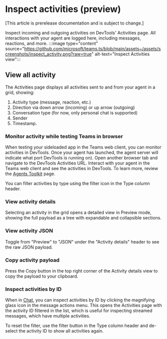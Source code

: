 # Inspect activities (preview)

[This article is prerelease documentation and is subject to change.]

Inspect incoming and outgoing activities on DevTools' Activities page. All interactions with your agent are logged here, including messages, reactions, and more.
:::image type="content" source="https://github.com/microsoft/teams.ts/blob/main/assets~/assets/screenshots/inspect_activity.png?raw=true" alt-text="Inspect Activities view":::

## View all activity

The Activities page displays all activities sent to and from your agent in a grid, showing:

1. Activity type (message, reaction, etc.)
2. Direction via down arrow (incoming) or up arrow (outgoing)
3. Conversation type (for now, only personal chat is supported)
4. Sender
5. Timestamp.

### Monitor activity while testing Teams in browser

When testing your sideloaded app in the Teams web client, you can monitor activities in DevTools. Once your agent has launched, the agent server will indicate what port DevTools is running on). Open another browser tab and navigate to the DevTools Activities URL. Interact with your agent in the Teams web client and see the activities in DevTools. To learn more, review the [Agents Toolkit](../../teams/agents-toolkit.md) page.

You can filter activities by type using the filter icon in the Type column header.

### View activity details

Selecting an activity in the grid opens a detailed view in Preview mode, showing the full payload as a tree with expandable and collapsible sections.

### View activity JSON

Toggle from "Preview" to "JSON" under the "Activity details" header to see the raw JSON payload.

### Copy activity payload

Press the Copy button in the top right corner of the Activity details view to copy the payload to your clipboard.

### Inspect activities by ID

When in [Chat](chat.md), you can inspect activities by ID by clicking the magnifying glass icon in the message actions menu. This opens the Activities page with the activity ID filtered in the list, which is useful for inspecting streamed messages, which have multiple activities.

To reset the filter, use the filter button in the Type column header and de-select the activity ID to show all activities again.